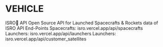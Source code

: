 # VEHICLE
ISRO🚀 API Open Source API for Launched Spacecrafts &amp; Rockets data of ISRO  API End-Points Spacecrafts: isro.vercel.app/api/spacecrafts Launchers: isro.vercel.app/api/launchers Launchers: isro.vercel.app/api/customer_satellites
